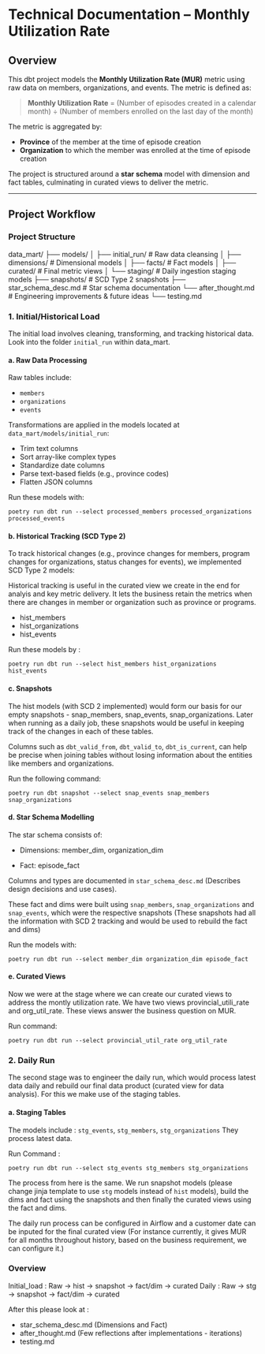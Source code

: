 # Technical Documentation – Monthly Utilization Rate

## Overview
This dbt project models the **Monthly Utilization Rate (MUR)** metric using raw data on members, organizations, and events. The metric is defined as:

> **Monthly Utilization Rate** = (Number of episodes created in a calendar month) ÷ (Number of members enrolled on the last day of the month)

The metric is aggregated by:
- **Province** of the member at the time of episode creation  
- **Organization** to which the member was enrolled at the time of episode creation  

The project is structured around a **star schema** model with dimension and fact tables, culminating in curated views to deliver the metric.

---

## Project Workflow

### Project Structure

data_mart/
├── models/
│   ├── initial_run/              # Raw data cleansing
│   ├── dimensions/               # Dimensional models
│   ├── facts/                    # Fact models
│   ├── curated/                  # Final metric views
│   └── staging/                  # Daily ingestion staging models
├── snapshots/                    # SCD Type 2 snapshots
├── star_schema_desc.md           # Star schema documentation
└── after_thought.md              # Engineering improvements & future ideas
└── testing.md

### 1. Initial/Historical Load
The initial load involves cleaning, transforming, and tracking historical data. Look into the folder `initial_run` within data_mart. 

#### a. Raw Data Processing
Raw tables include:
- `members`
- `organizations`
- `events`

Transformations are applied in the models located at `data_mart/models/initial_run`:
- Trim text columns  
- Sort array-like complex types  
- Standardize date columns  
- Parse text-based fields (e.g., province codes)  
- Flatten JSON columns  

Run these models with:
```
poetry run dbt run --select processed_members processed_organizations processed_events
```

#### b. Historical Tracking (SCD Type 2)

To track historical changes (e.g., province changes for members, program changes for organizations, status changes for events), we implemented SCD Type 2 models:

Historical tracking  is useful in the curated view we create in the end for analyis and key metric delivery. It lets the business retain the metrics when there are changes in member or organization such as province or programs.

- hist_members
- hist_organizations
- hist_events

Run these models by : 

```poetry run dbt run --select hist_members hist_organizations hist_events```


#### c. Snapshots

The hist models (with SCD 2 implemented) would form our basis for our empty snapshots - snap_members, snap_events, snap_organizations. Later when running as a daily job, these snapshots would be useful in keeping track of the changes in each of these tables.

Columns such as `dbt_valid_from`, `dbt_valid_to`, `dbt_is_current`, can help be precise when joining tables without losing information about the entities like members and organizations. 

Run the following command: 

```poetry run dbt snapshot --select snap_events snap_members snap_organizations```

#### d. Star Schema Modelling

The star schema consists of:

- Dimensions: member_dim, organization_dim

- Fact: episode_fact

Columns and types are documented in `star_schema_desc.md` (Describes design decisions and use cases).

These fact and dims were built using `snap_members`, `snap_organizations` and `snap_events`, which were the respective snapshots (These snapshots had all the information with SCD 2 tracking and would be used to rebuild the fact and dims)

Run the models with:

```
poetry run dbt run --select member_dim organization_dim episode_fact
```

#### e. Curated Views

Now we were at the stage where we can create our curated views to address the montly utilization rate. We have two views provincial_utili_rate and org_util_rate.
These views answer the business question on MUR. 

Run command:

``` poetry run dbt run --select provincial_util_rate org_util_rate ```

### 2. Daily Run

The second stage was to engineer the daily run, which would process latest data daily and rebuild our final data product (curated view for data analysis). For this we make use of the staging tables.

#### a. Staging Tables

The models include : `stg_events`, `stg_members`, `stg_organizations`
They process latest data. 

Run Command : 

```poetry run dbt run --select stg_events stg_members stg_organizations```

The process from here is the same. We run snapshot models (please change jinja template to use `stg` models instead of `hist` models), build the dims and fact using the snapshots and then finally the curated views using the fact and dims. 

The daily run process can be configured in Airflow and a customer date can be inputed for the final curated view (For instance currently, it gives MUR for all months throughout history, based on the business requirement, we can configure it.)

### Overview

Initial_load : Raw -> hist -> snapshot -> fact/dim -> curated
Daily        : Raw -> stg  -> snapshot -> fact/dim -> curated


After this please look at : 
- star_schema_desc.md (Dimensions and Fact)
- after_thought.md (Few reflections after implementations - iterations)
- testing.md

